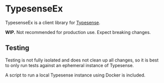 # TypesenseEx

TypesenseEx is a client library for [Typesense](https://typesense.org/).

**WIP.** Not recommended for production use. Expect breaking changes.

## Testing

Testing is not fully isolated and does not clean up all changes, so it is best to only run tests against an ephemeral instance of Typesense.

A script to run a local Typesense instance using Docker is included.
